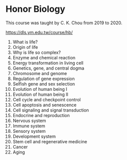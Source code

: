 # Honor Biology
This course was taught by C. K. Chou from 2019 to 2020. 

https://dls.ym.edu.tw/course/hb/

1. What is life?
2. Origin of life
3. Why is life so complex?
4. Enzyme and chemical reaction
5. Energy transformation in living cell
6. Genetics, gene, and central dogma
7. Chromosome and genome
8. Regulation of gene expression
9. Selfish gene and sex selection
10. Evolution of human being I
11. Evolution of human being II
12. Cell cycle and checkpoint control
13. Cell apoptosis and senescence
14. Cell signaling and signal transduction
15. Endocrine and reproduction
16. Nervous system
17. Immune system
18. Sensory system
19. Development system
20. Stem cell and regenerative medicine
21. Cancer
22. Aging
